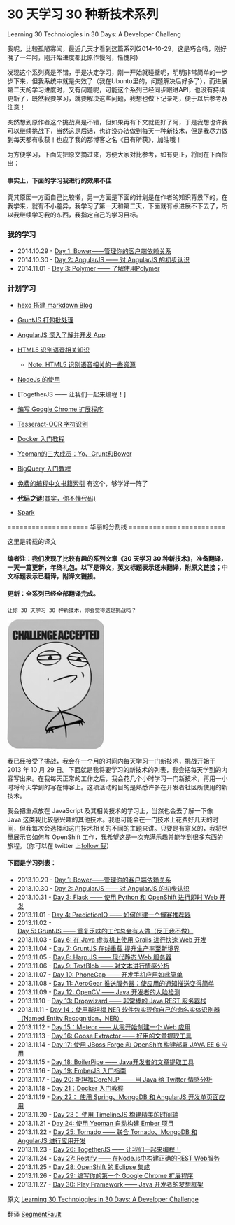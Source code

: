30 天学习 30 种新技术系列
=========================

Learning 30 Technologies in 30 Days: A Developer Challeng


我呢，比较孤陋寡闻，最近几天才看到这篇系列(2014-10-29，这是巧合吗，刚好晚了一年阿，刚开始进度都比原作慢阿，惭愧阿)

发现这个系列真是不错，于是决定学习，刚一开始就碰壁呢，明明非常简单的一步步下来，但我系统中就是失效了（我在Ubuntu里的，问题解决后好多了），而进展第二天的学习进度时，又有问题呢，可能这个系列已经同步跟进API，也没有持续更新了，既然我要学习，就要解决这些问题，我想也做下记录吧，便于以后参考及注意！

突然想到原作者这个挑战真是不错，但如果再有下文就更好了阿，于是我想也许我可以继续挑战下，当然这是后话，也许没办法做到每天一种新技术，但是我尽力做到每天都有收获！也应了我的那博客之名《日有所获》，加油哦！

为方便学习，下面先把原文摘过来，方便大家对比参考，如有更正，将同在下面指出：

#### 事实上，下面的学习我进行的效果不佳

究其原因一方面自己比较懒，另一方面是下面的计划是在作者的知识背景下的，在我学来，就有不小差异，我学习了第一天和第二天，下面就有点进展不下去了，所以我继续学习我的东西，我指定自己的学习目标。

### 我的学习

- 2014.10.29 - [Day 1: Bower——管理你的客户端依赖关系](http://segmentfault.com/a/1190000000349555)
- 2014.10.30 - [Day 2: AngularJS —— 对 AngularJS 的初步认识](http://segmentfault.com/a/1190000000350125)
- 2014.11.01 - [Day 3: Polymer —— 了解使用Polymer]()

### 计划学习

- [hexo 搭建 markdown Blog]()
- [GruntJS 打包批处理]()
- [AngularJS 深入了解并开发 App]()
- [HTML5 识别语音相关知识]()
    - [Note: HTML5 识别语音相关的一些资源](http://segmentfault.com/blog/jiyinyiyong/1190000000418680)
- [NodeJs 的使用]()
- [TogetherJS —— 让我们一起来编程！]
- [编写 Google Chrome 扩展程序]()
- [Tesseract-OCR 字符识别]()
- [Docker 入门教程]()
- [Yeoman的三大成员：Yo、Grunt和Bower](http://blog.bingo929.com/yeoman-grunt-bower-polymer-web-components-javascript-create-web-app.html)
- [BigQuery 入门教程](http://www.tudou.com/programs/view/205h9BvigGs/)

- [免费的编程中文书籍索引](https://github.com/justjavac/free-programming-books-zh_CN) 有这个，够学好一阵了
- [**代码之谜**(其实，你不懂代码)](http://justjavac.com/codepuzzle.html)
- [Spark](http://spark.apache.org/)

====================  华丽的分割线  ========================

这里是转载的译文

#### 编者注：我们发现了比较有趣的系列文章《30 天学习 30 种新技术》，准备翻译，一天一篇更新，年终礼包。以下是译文，英文标题表示还未翻译，附原文链接；中文标题表示已翻译，附译文链接。

#### 更新：全系列已经全部翻译完成。

    让你 30 天学习 30 种新技术，你会觉得这是挑战吗？

![a-developer-challenge](img/a-developer-challenge.jpg "Learning 30 Technologies in 30 Days: A Developer Challenge")

我已经接受了挑战，我会在一个月的时间内每天学习一门新技术，挑战开始于 2013 年 10 月 29 日。下面就是我将要学习的新技术的列表，我会把每天学到的内容写出来。在我每天正常的工作之后，我会花几个小时学习一门新技术，再用一小时将今天学到的写在博客上。这项活动的目的是熟悉许多在开发者社区所使用的新技术。

我会把重点放在 JavaScript 及其相关技术的学习上，当然也会去了解一下像 Java 这类我比较感兴趣的其他技术。我也可能会在一门技术上花费好几天的时间，但我每次会选择和这门技术相关的不同的主题来讲。只要是有意义的，我将尽量展示它如何与 OpenShift 工作，我希望这是一次充满乐趣并能学到很多东西的旅程。（你可以在 twitter 上<a rel="nofollow" href="https://twitter.com/shekhargulati">follow 我</a>）

#### 下面是学习列表：

- 2013.10.29 - [Day 1: Bower——管理你的客户端依赖关系](http://segmentfault.com/a/1190000000349555)
- 2013.10.30 - [Day 2: AngularJS —— 对 AngularJS 的初步认识](http://segmentfault.com/a/1190000000350125)
- 2013.10.31 - [Day 3: Flask —— 使用 Python 和 OpenShift 进行即时 Web 开发](http://segmentfault.com/a/1190000000351512)
- 2013.11.01 - [Day 4: PredictionIO —— 如何创建一个博客推荐器](http://segmentfault.com/a/1190000000352163)
- 2013.11.02 - [Day 5: GruntJS —— 重复乏味的工作总会有人做（反正我不做）](http://segmentfault.com/a/1190000000353114)
- 2013.11.03 - [Day 6: 在 Java 虚拟机上使用 Grails 进行快速 Web 开发](http://segmentfault.com/a/1190000000353272)
- 2013.11.04 - [Day 7: GruntJS 在线重载 提升生产率至新境界](http://segmentfault.com/a/1190000000354555)
- 2013.11.05 - [Day 8: Harp.JS —— 现代静态 Web 服务器](http://segmentfault.com/a/1190000000355181)
- 2013.11.06 - [Day 9: TextBlob —— 对文本进行情感分析](http://segmentfault.com/a/1190000000356029)
- 2013.11.07 - [Day 10: PhoneGap —— 开发手机应用如此简单](http://segmentfault.com/a/1190000000357272)
- 2013.11.08 - [Day 11: AeroGear 推送服务器：使应用的通知推送变得简单](http://segmentfault.com/a/1190000000358740)
- 2013.11.09 - [Day 12: OpenCV —— Java 开发者的人脸检测](http://segmentfault.com/a/1190000000358809)
- 2013.11.10 - [Day 13: Dropwizard —— 非常棒的 Java REST 服务器栈](http://segmentfault.com/a/1190000000359827)
- 2013.11.11 - [Day 14：使用斯坦福 NER 软件包实现你自己的命名实体识别器（Named Entity Recognition，NER）](http://segmentfault.com/a/1190000000360213)
- 2013.11.12 - [Day 15：Meteor —— 从零开始创建一个 Web 应用](http://segmentfault.com/a/1190000000361440)
- 2013.11.13 - [Day 16: Goose Extractor —— 好用的文章提取工具](http://segmentfault.com/a/1190000000362182)
- 2013.11.14 - [Day 17: 使用 JBoss Forge 和 OpenShift 构建部署 JAVA EE 6 应用](http://segmentfault.com/a/1190000000363485)
- 2013.11.15 - [Day 18: BoilerPipe —— Java开发者的文章提取工具](http://segmentfault.com/a/1190000000363797)
- 2013.11.16 - [Day 19: EmberJS 入门指南](http://segmentfault.com/a/1190000000365519)
- 2013.11.17 - [Day 20: 斯坦福CoreNLP —— 用 Java 给 Twitter 情感分析](http://segmentfault.com/a/1190000000365547)
- 2013.11.18 - [Day 21：Docker 入门教程](http://segmentfault.com/a/1190000000366923)
- 2013.11.19 - [Day 22： 使用 Spring、MongoDB 和 AngularJS 开发单页面应用](http://segmentfault.com/a/1190000000367441)
- 2013.11.20 - [Day 23： 使用 TimelineJS 构建精美的时间轴](http://segmentfault.com/a/1190000000368066)
- 2013.11.21 - [Day 24: 使用 Yeoman 自动构建 Ember 项目](http://segmentfault.com/a/1190000000368881)
- 2013.11.22 - [Day 25: Tornado —— 联合 Tornado、MongoDB 和 AngularJS 进行应用开发](http://segmentfault.com/a/1190000000368729)
- 2013.11.23 - [Day 26: TogetherJS —— 让我们一起来编程！](http://segmentfault.com/a/1190000000370631)
- 2013.11.24 - [Day 27: Restify —— 在Node.js中构建正确的REST Web服务](http://segmentfault.com/a/1190000000369308)
- 2013.11.25 - [Day 28: OpenShift 的 Eclipse 集成](http://segmentfault.com/a/1190000000372498)
- 2013.11.26 - [Day 29: 编写你的第一个 Google Chrome 扩展程序](http://segmentfault.com/a/1190000000371543)
- 2013.11.27 - [Day 30: Play Framework —— Java 开发者的梦想框架](http://segmentfault.com/a/1190000000374033)


原文 [Learning 30 Technologies in 30 Days: A Developer Challenge](https://www.openshift.com/blogs/learning-30-technologies-in-30-days-a-developer-challenge)

翻译 [SegmentFault](http://segmentfault.com/a/119000000034938)


